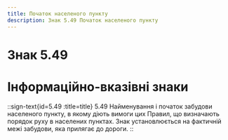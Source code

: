 ```yaml
---
title: Початок населеного пункту
description: Знак 5.49 Початок населеного пункту
---
```

# Знак 5.49
# Інформаційно-вказівні знаки
::sign-text{id=5.49 :title=title}
5.49 Найменування і початок забудови населеного пункту, в якому діють вимоги цих Правил, що визначають порядок руху в населених пунктах.
Знак установлюється на фактичній межі забудови, яка прилягає до дороги.
::
